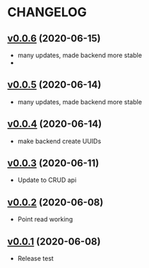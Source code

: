 # CHANGELOG
## [v0.0.6](https://github.com/NubeIO/rubix-bacnet-master/tree/v0.0.6) (2020-06-15)
- many updates, made backend more stable
-
## [v0.0.5](https://github.com/NubeIO/rubix-bacnet-master/tree/v0.0.5) (2020-06-14)
- many updates, made backend more stable

## [v0.0.4](https://github.com/NubeIO/rubix-bacnet-master/tree/v0.0.4) (2020-06-14)
- make backend create UUIDs

## [v0.0.3](https://github.com/NubeIO/rubix-bacnet-master/tree/v0.0.3) (2020-06-11)
- Update to CRUD api

## [v0.0.2](https://github.com/NubeIO/rubix-bacnet-master/tree/v0.0.2) (2020-06-08)
- Point read working

## [v0.0.1](https://github.com/NubeIO/rubix-bacnet-master/tree/v0.0.1) (2020-06-08)
- Release test
